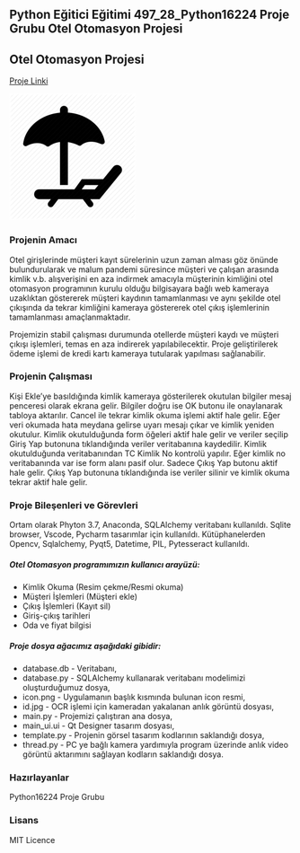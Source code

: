 ## Python Eğitici Eğitimi 497_28_Python16224 Proje Grubu Otel Otomasyon Projesi ##

## Otel Otomasyon Projesi ###

[Proje Linki](https://github.com/Python16224/OtelOtomasyon)

![Logo]( https://github.com/Python16224/OtelOtomasyon/blob/master/icon.png)

### Projenin Amacı ###
Otel girişlerinde müşteri kayıt sürelerinin uzun zaman alması göz önünde bulundurularak ve malum pandemi süresince müşteri ve çalışan arasında kimlik v.b. alışverişini en aza indirmek amacıyla müşterinin kimliğini otel otomasyon programının kurulu olduğu bilgisayara bağlı web kameraya uzaklıktan göstererek müşteri kaydının tamamlanması ve aynı şekilde otel çıkışında da tekrar kimliğini kameraya göstererek otel çıkış işlemlerinin tamamlanması amaçlanmaktadır.  

Projemizin stabil çalışması durumunda otellerde müşteri kaydı ve müşteri çıkışı işlemleri, temas en aza indirerek yapılabilecektir. Proje geliştirilerek ödeme işlemi de kredi kartı kameraya tutularak yapılması sağlanabilir.

### Projenin Çalışması ###
Kişi Ekle’ye basıldığında kimlik kameraya gösterilerek okutulan bilgiler mesaj penceresi olarak ekrana gelir. Bilgiler doğru ise OK butonu ile onaylanarak tabloya aktarılır. Cancel ile tekrar kimlik okuma işlemi aktif hale gelir. Eğer veri okumada hata meydana gelirse uyarı mesajı çıkar ve kimlik yeniden okutulur. Kimlik okutulduğunda form öğeleri aktif hale gelir ve veriler seçilip Giriş Yap butonuna tıklandığında veriler veritabanına kaydedilir. Kimlik okutulduğunda veritabanından TC Kimlik No kontrolü yapılır. Eğer kimlik no veritabanında var ise form alanı pasif olur. Sadece Çıkış Yap butonu aktif hale gelir. Çıkış Yap butonuna tıklandığında ise veriler silinir ve kimlik okuma tekrar aktif hale gelir.

### Proje Bileşenleri ve Görevleri ###
Ortam olarak Phyton 3.7, Anaconda, SQLAlchemy veritabanı kullanıldı. Sqlite browser, Vscode, Pycharm tasarımlar için kullanıldı. Kütüphanelerden Opencv, Sqlalchemy, Pyqt5, Datetime, PIL, Pytesseract kullanıldı.

##### Otel Otomasyon programımızın kullanıcı arayüzü: #####
- Kimlik Okuma (Resim çekme/Resmi okuma)
- Müşteri İşlemleri (Müşteri ekle)
- Çıkış İşlemleri (Kayıt sil)
- Giriş-çıkış tarihleri
- Oda ve fiyat bilgisi

##### Proje dosya ağacımız aşağıdaki gibidir: #####
- database.db - Veritabanı,
- database.py - SQLAlchemy kullanarak veritabanı modelimizi oluşturduğumuz dosya,
- icon.png - Uygulamanın başlık kısmında bulunan icon resmi,
- id.jpg - OCR işlemi için kameradan yakalanan anlık görüntü dosyası,
- main.py - Projemizi çalıştıran ana dosya,
- main_ui.ui - Qt Designer tasarım dosyası,
- template.py - Projenin görsel tasarım kodlarının saklandığı dosya,
- thread.py - PC ye bağlı kamera yardımıyla program üzerinde anlık video görüntü aktarımını sağlayan kodların saklandığı dosya.

### Hazırlayanlar ###
Python16224 Proje Grubu

### Lisans ###
MIT Licence
